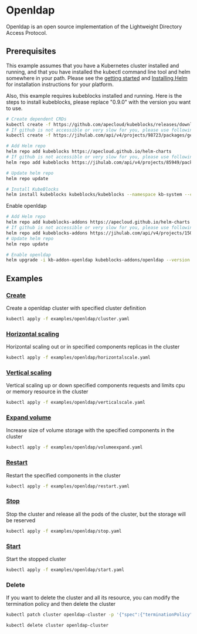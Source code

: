 # Openldap

Openldap is an open source implementation of the Lightweight Directory Access Protocol.

## Prerequisites

This example assumes that you have a Kubernetes cluster installed and running, and that you have installed the kubectl command line tool and helm somewhere in your path. Please see the [getting started](https://kubernetes.io/docs/setup/)  and [Installing Helm](https://helm.sh/docs/intro/install/) for installation instructions for your platform.

Also, this example requires kubeblocks installed and running. Here is the steps to install kubeblocks, please replace "0.9.0" with the version you want to use.
```bash
# Create dependent CRDs
kubectl create -f https://github.com/apecloud/kubeblocks/releases/download/v0.9.0/kubeblocks_crds.yaml
# If github is not accessible or very slow for you, please use following command instead
kubectl create -f https://jihulab.com/api/v4/projects/98723/packages/generic/kubeblocks/v0.9.0/kubeblocks_crds.yaml

# Add Helm repo 
helm repo add kubeblocks https://apecloud.github.io/helm-charts
# If github is not accessible or very slow for you, please use following repo instead
helm repo add kubeblocks https://jihulab.com/api/v4/projects/85949/packages/helm/stable

# Update helm repo
helm repo update

# Install KubeBlocks
helm install kubeblocks kubeblocks/kubeblocks --namespace kb-system --create-namespace --version="0.9.0"
```
Enable openldap
```bash
# Add Helm repo 
helm repo add kubeblocks-addons https://apecloud.github.io/helm-charts
# If github is not accessible or very slow for you, please use following repo instead
helm repo add kubeblocks-addons https://jihulab.com/api/v4/projects/150246/packages/helm/stable
# Update helm repo
helm repo update

# Enable openldap 
helm upgrade -i kb-addon-openldap kubeblocks-addons/openldap --version 0.9.0 -n kb-system  
``` 

## Examples

### [Create](./../../examples/openldap/cluster.yaml) 
Create a openldap cluster with specified cluster definition 
```bash
kubectl apply -f examples/openldap/cluster.yaml
```

### [Horizontal scaling](./../../examples/openldap/horizontalscale.yaml)
Horizontal scaling out or in specified components replicas in the cluster
```bash
kubectl apply -f examples/openldap/horizontalscale.yaml
```

### [Vertical scaling](./../../examples/openldap/verticalscale.yaml)
Vertical scaling up or down specified components requests and limits cpu or memory resource in the cluster
```bash
kubectl apply -f examples/openldap/verticalscale.yaml
```

### [Expand volume](./../../examples/openldap/volumeexpand.yaml)
Increase size of volume storage with the specified components in the cluster
```bash
kubectl apply -f examples/openldap/volumeexpand.yaml
```

### [Restart](./../../examples/openldap/restart.yaml)
Restart the specified components in the cluster
```bash
kubectl apply -f examples/openldap/restart.yaml
```

### [Stop](./../../examples/openldap/stop.yaml)
Stop the cluster and release all the pods of the cluster, but the storage will be reserved
```bash
kubectl apply -f examples/openldap/stop.yaml
```

### [Start](./../../examples/openldap/start.yaml)
Start the stopped cluster
```bash
kubectl apply -f examples/openldap/start.yaml
```

### Delete
If you want to delete the cluster and all its resource, you can modify the termination policy and then delete the cluster
```bash
kubectl patch cluster openldap-cluster -p '{"spec":{"terminationPolicy":"WipeOut"}}' --type="merge"

kubectl delete cluster openldap-cluster
```
